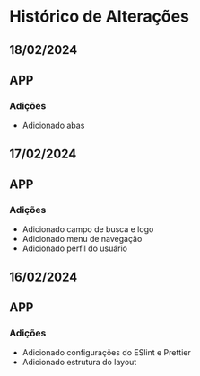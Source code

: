 # Histórico de Alterações

## 18/02/2024

## APP

### Adições

- Adicionado abas

## 17/02/2024

## APP

### Adições

- Adicionado campo de busca e logo
- Adicionado menu de navegação
- Adicionado perfil do usuário

## 16/02/2024

## APP

### Adições

- Adicionado configurações do ESlint e Prettier
- Adicionado estrutura do layout